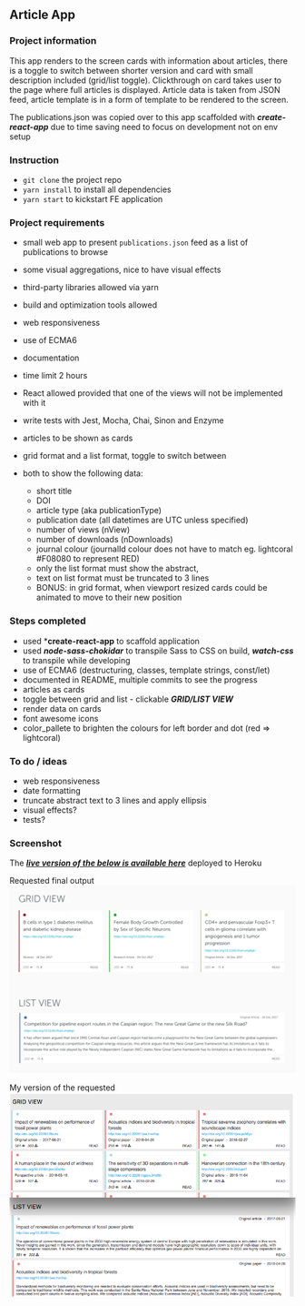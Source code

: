## Article App 

### Project information

This app renders to the screen cards with information about articles, there is a toggle to switch between shorter version and card with small description included (grid/list toggle). Clickthrough on card takes user to the page where full articles is displayed. Article data is taken from JSON feed, article template is in a form of <html> template to be rendered to the screen.

The publications.json was copied over to this app scaffolded with ***create-react-app*** due to time saving need to focus on development not on env setup

### Instruction
- ```git clone``` the project repo
- ```yarn install``` to install all dependencies
- ```yarn start``` to kickstart FE application

### Project requirements

- small web app to present ```publications.json``` feed as a list of publications to browse
- some visual aggregations, nice to have visual effects
- third-party libraries allowed via yarn
- build and optimization tools allowed
- web responsiveness
- use of ECMA6
- documentation
- time limit 2 hours
- React allowed provided that one of the views will not be implemented with it
- write tests with Jest, Mocha, Chai, Sinon and Enzyme

- articles to be shown as cards
- grid format and a list format, toggle to switch between
- both to show the following data:
  - short title
  - DOI
  - article type (aka publicationType)
  - publication date (all datetimes are UTC unless specified)
  - number of views (nView)
  - number of downloads (nDownloads)
  - journal colour (journalId colour does not have to match eg. lightcoral #F08080 to represent RED)
  - only the list format must show the abstract, 
  - text on list format must be truncated to 3 lines
  - BONUS: in grid format, when viewport resized cards could be animated to move to their new position


### Steps completed
- used ***create-react-app** to scaffold application
- used ***node-sass-chokidar*** to transpile Sass to CSS on build, ***watch-css*** to transpile while developing
- use of ECMA6 (destructuring, classes, template strings, const/let)
- documented in README, multiple commits to see the progress
- articles as cards
- toggle between grid and list - clickable ***GRID/LIST VIEW***
- render data on cards
- font awesome icons
- color_pallete to brighten the colours for left border and dot (red => lightcoral)

### To do / ideas
- web responsiveness
- date formatting
- truncate abstract text to 3 lines and apply ellipsis
- visual effects?
- tests?

### Screenshot

The [***live version of the below is available here***](https://google.com/) deployed to Heroku 

Requested final output
![Screenshot](public/screenshot.png)

My version of the requested
![Screenshot](public/screenshot2.png)
